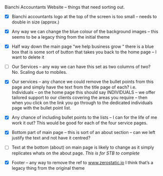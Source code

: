 Bianchi Accountants Website – things that need sorting out.

- [x]	Bianchi accountants logo at the top of the screen is too small – needs to double in size (approx.)

- [x]	Any way we can change the blue colour of the background images – this seems to be a legacy thing from the initial theme

- [x]	Half way down the main page “we help business grow “ there is a blue box that is some sort of button that takes you back to the home page – I want to delete it

- [ ]	Our Services – any way we can have this set as two columns of two? No. Scaling due to mobiles.

- [x]	Our services – any chance we could remove the bullet points from this page and simply have the text from the title page of each? i.e. Individuals – on the home page this should say INDIVIDUALS – we offer tailored support to our clients covering the areas you require – then when you click on the link you go through to the dedicated individuals page with the bullet point list.

- [x]	Any chance of including bullet points to the lists – I can for the life of me work it out? This would be good for each of the four service pages.

- [x]	Bottom part of main page – this is sort of an about section – can we left justify the text and not have it centred?

- [ ]	Text at the bottom (about) on main page is likely to change as it simply replicates whats on the about page. *This is for STB to complete*

- [x]	Footer – any way to remove the ref to www.zerostatic.io I think that’s a legacy thing from the original theme
